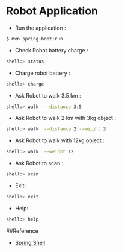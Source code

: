 # Robot Application

- Run the application :
```sh
$ mvn spring-boot:run
```

- Check Robot battery charge :
```sh
shell:> status
```
- Charge robot battery :
```sh
shell:> charge
```

- Ask Robot to walk 3.5 km :
```sh
shell:> walk  --distance 3.5
```
- Ask Robot to walk 2 km with 3kg object :
```sh
shell:> walk  --distance 2 --weight 3
```

- Ask Robot to walk with 12kg object :
```sh
shell:> walk  --weight 12
```

- Ask Robot to scan :
```sh
shell:> scan
```
- Exit:
```sh
shell:> exit
```

- Help:
```sh
shell:> help
```

##Reference

- [Spring Shell](https://docs.spring.io/spring-shell/docs/current/reference/htmlsingle/)